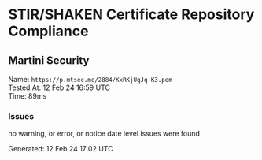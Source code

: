 # STIR/SHAKEN Certificate Repository Compliance

## Martini Security

Name: `https://p.mtsec.me/2884/KxRKjUqJq-K3.pem`\
Tested At: 12 Feb 24 16:59 UTC\
Time: 89ms

### Issues

no warning, or error, or notice date level issues were found

Generated: 12 Feb 24 17:02 UTC